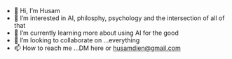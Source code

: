 - 👋 Hi, I’m Husam
- 👀 I’m interested in AI, philosphy, psychology and the intersection of all of that
- 🌱 I’m currently learning more about using AI for the good
- 💞️ I’m looking to collaborate on ...everything
- 📫 How to reach me ...DM here or husamdien@gmail.com

<!---
Husamdien/Husamdien is a ✨ special ✨ repository because its `README.md` (this file) appears on your GitHub profile.
You can click the Preview link to take a look at your changes.
--->
